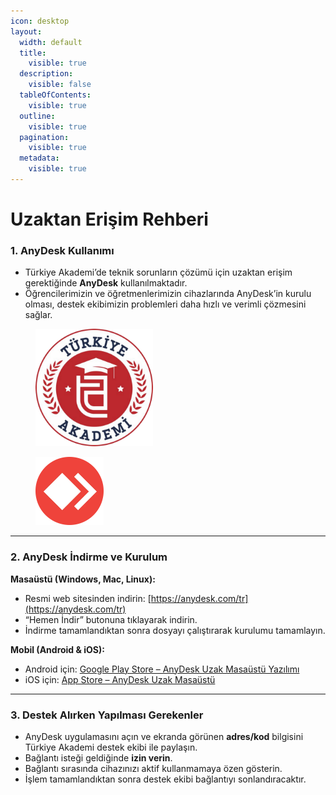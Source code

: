 ```yaml
---
icon: desktop
layout:
  width: default
  title:
    visible: true
  description:
    visible: false
  tableOfContents:
    visible: true
  outline:
    visible: true
  pagination:
    visible: true
  metadata:
    visible: true
---
```


# Uzaktan Erişim Rehberi

### 1. AnyDesk Kullanımı

* Türkiye Akademi’de teknik sorunların çözümü için uzaktan erişim gerektiğinde **AnyDesk** kullanılmaktadır.
* Öğrencilerimizin ve öğretmenlerimizin cihazlarında AnyDesk’in kurulu olması, destek ekibimizin problemleri daha hızlı ve verimli çözmesini sağlar.

<div><figure><img src=".gitbook/assets/image.svg" alt="" width="188"><figcaption></figcaption></figure> <figure><img src=".gitbook/assets/image.webp" alt="" width="109"><figcaption></figcaption></figure></div>

***

### 2. AnyDesk İndirme ve Kurulum

**Masaüstü (Windows, Mac, Linux):**

* Resmi web sitesinden indirin: [https://anydesk.com/tr](https://anydesk.com/tr)
* “Hemen İndir” butonuna tıklayarak indirin.
* İndirme tamamlandıktan sonra dosyayı çalıştırarak kurulumu tamamlayın.

**Mobil (Android & iOS):**

* Android için: [Google Play Store – AnyDesk Uzak Masaüstü Yazılımı](https://play.google.com/store/apps/details?id=com.anydesk.anydeskandroid)
* iOS için: [App Store – AnyDesk Uzak Masaüstü](https://apps.apple.com/tr/app/anydesk-uzak-masa%C3%BCst%C3%BC/id1176131273?l=tr)

***

### 3. Destek Alırken Yapılması Gerekenler

* AnyDesk uygulamasını açın ve ekranda görünen **adres/kod** bilgisini Türkiye Akademi destek ekibi ile paylaşın.
* Bağlantı isteği geldiğinde **izin verin**.
* Bağlantı sırasında cihazınızı aktif kullanmamaya özen gösterin.
* İşlem tamamlandıktan sonra destek ekibi bağlantıyı sonlandıracaktır.
